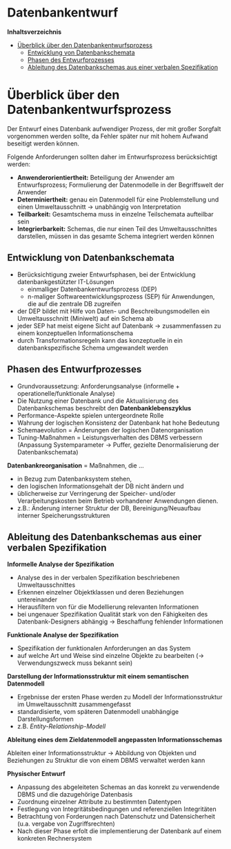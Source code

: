 Datenbankentwurf
================

<!-- START doctoc generated TOC please keep comment here to allow auto update -->
<!-- DON'T EDIT THIS SECTION, INSTEAD RE-RUN doctoc TO UPDATE -->
**Inhaltsverzeichnis**

- [Überblick über den Datenbankentwurfsprozess](#%C3%BCberblick-%C3%BCber-den-datenbankentwurfsprozess)
  - [Entwicklung von Datenbankschemata](#entwicklung-von-datenbankschemata)
  - [Phasen des Entwurfprozesses](#phasen-des-entwurfprozesses)
  - [Ableitung des Datenbankschemas aus einer verbalen Spezifikation](#ableitung-des-datenbankschemas-aus-einer-verbalen-spezifikation)

<!-- END doctoc generated TOC please keep comment here to allow auto update -->

<!--newpage-->

# Überblick über den Datenbankentwurfsprozess

Der Entwurf eines Datenbank aufwendiger Prozess, der mit großer Sorgfalt vorgenommen werden sollte, da Fehler später nur mit hohem Aufwand beseitigt werden können.

Folgende Anforderungen sollten daher im Entwurfsprozess berücksichtigt werden:

- **Anwenderorientiertheit:** Beteiligung der Anwender am Entwurfsprozess; Formulierung der Datenmodelle in der Begriffswelt der Anwender
- **Determiniertheit:** genau ein Datenmodell für eine Problemstellung und einen Umweltausschnitt $\rightarrow$ unabhängig von Interpretation
- **Teilbarkeit:** Gesamtschema muss in einzelne Teilschemata aufteilbar sein
- **Integrierbarkeit:** Schemas, die nur einen Teil des Umweltausschnittes darstellen, müssen in das gesamte Schema integriert werden können

## Entwicklung von Datenbankschemata

- Berücksichtigung zweier Entwurfsphasen, bei der Entwicklung datenbankgestützter IT-Lösungen
  - einmalliger Datenbankentwurfsprozess (DEP)
  - n-maliger Softwareentwicklungsprozess (SEP) für Anwendungen, die auf die zentrale DB zugreifen
- der DEP bildet mit Hilfe von Daten- und Beschreibungsmodellen ein Umweltausschnitt (Miniwelt) auf ein Schema ab
- jeder SEP hat meist eigene Sicht auf Datenbank $\rightarrow$ zusammenfassen zu einem konzeptuellen Informationschema
- durch Transformationsregeln kann das konzeptuelle in ein datenbankspezifische Schema umgewandelt werden

## Phasen des Entwurfprozesses

- Grundvoraussetzung: Anforderungsanalyse (informelle + operationelle/funktionale Analyse)
- Die Nutzung einer Datenbank und die Aktualisierung des Datenbankschemas beschreibt den **Datenbanklebenszyklus**
- Performance-Aspekte spielen untergeordnete Rolle
- Wahrung der logischen Konsistenz der Datenbank hat hohe Bedeutung
- Schemaevolution = Änderungen der logischen Datenorganisation 
- Tuning-Maßnahmen = Leistungsverhalten des DBMS verbessern (Anpassung Systemparameter $\rightarrow$ Puffer, gezielte Denormalisierung der Datenbankschemata)

**Datenbankreorganisation** = Maßnahmen, die ...

- in Bezug zum Datenbanksystem stehen,
- den logischen Informationsgehalt der DB nicht ändern und
- üblicherweise zur Verringerung der Speicher- und/oder Verarbeitungskosten beim Betrieb vorhandener Anwendungen dienen.
- z.B.: Änderung interner Struktur der DB, Bereinigung/Neuaufbau interner Speicherungsstrukturen

## Ableitung des Datenbankschemas aus einer verbalen Spezifikation

**Informelle Analyse der Spezifikation**

- Analyse des in der verbalen Spezifikation beschriebenen Umweltausschnittes
- Erkennen einzelner Objektklassen und deren Beziehungen untereinander
- Herausfiltern von für die Modellierung relevanten Informationen
- bei ungenauer Spezifikation Qualität stark von den Fähigkeiten des Datenbank-Designers abhängig $\rightarrow$ Beschaffung fehlender Informationen

**Funktionale Analyse der Spezifikation**

- Spezifikation der funktionalen Anforderungen an das System
- auf welche Art und Weise sind einzelne Objekte zu bearbeiten ($\rightarrow$ Verwendungszweck muss bekannt sein)

**Darstellung der Informationsstruktur mit einem semantischen Datenmodell**

- Ergebnisse der ersten Phase werden zu Modell der Informationsstruktur im Umweltausschnitt zusammengefasst
- standardisierte, vom späteren Datenmodell unabhängige Darstellungsformen
- z.B. *Entity-Relationship-Modell*

**Ableitung eines dem Zieldatenmodell angepassten Informationsschemas**

Ableiten einer Informationsstruktur $\rightarrow$ Abbildung von Objekten und Beziehungen zu Struktur die von einem DBMS verwaltet werden kann

**Physischer Entwurf**

- Anpassung des abgeleiteten Schemas an das konrekt zu verwendende DBMS und die dazugehörige Datenbasis
- Zuordnung einzelner Attribute zu bestimmten Datentypen
- Festlegung von Integritätsbedingungen und referenziellen Integritäten
- Betrachtung von Forderungen nach Datenschutz und Datensicherheit (u.a. vergabe von Zugriffsrechten)
- Nach dieser Phase erfolt die implementierung der Datenbank auf einem konkreten Rechnersystem